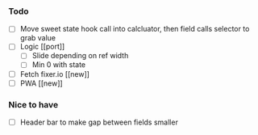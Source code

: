 ### Todo

- [ ] Move sweet state hook call into calcluator,
      then field calls selector to grab value
- [ ] Logic [[port]]
  - [ ] Slide depending on ref width
  - [ ] Min 0 with state
- [ ] Fetch fixer.io [[new]]
- [ ] PWA [[new]]

### Nice to have

- [ ] Header bar to make gap between fields smaller
